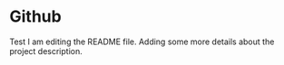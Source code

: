 # Github
Test
I am editing the README file. Adding some more details about the project description.

